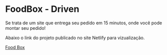# FoodBox - Driven
Se trata de um site que entrega seu pedido em 15 minutos, onde você pode montar seu pedido!<br  />

Abaixo o link do projeto publicado no site Netlify para vizualização.<br  />

[Food Box](https://622cdf1d14612973f30bf532--wizardly-goldberg-20ea9a.netlify.app/
)
